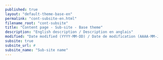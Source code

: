 ```yaml
---
published: true
layout: "default-theme-base-en"
permalink: "cont-subsite-en.html"
filename_root: "cont-subsite"
title: "Content page - Sub-site - Base theme"
description: "English description / Description en anglais"
modified: "Date modified (YYYY-MM-DD) / Date de modification (AAAA-MM-JJ)"
subsite: true
subsite_url: #
subsite_name: "Sub-site name"
---
```


